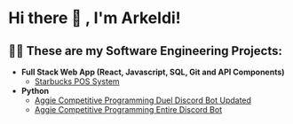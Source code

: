 <h1>Hi there 👋 , I'm Arkeldi! <br/></h1>
                                     
<h2>👨‍💻 These are my Software Engineering Projects:</h2>

- <b>Full Stack Web App (React, Javascript, SQL, Git and API Components)</b>
  - [Starbucks POS System](https://github.com/arkeldi/StarbucksPOS)
- <b>Python</b>
  - [Aggie Competitive Programming Duel Discord Bot Updated](https://github.com/arkeldi/ACPC-Discord-Bot)
  - [Aggie Competitive Programming Entire Discord Bot](https://github.com/cheran-senthil/TLE)


